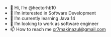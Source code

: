 - 👋 Hi, I’m @hectorhb10
- 👀 I’m interested in Software Development
- 🌱 I’m currently learning Java 14
- 💞️ I’m looking to work as software engineer
- 📫 How to reach me cr7makinazul@gmail.com

<!---
hectorhb10/hectorhb10 is a ✨ special ✨ repository because its `README.md` (this file) appears on your GitHub profile.
You can click the Preview link to take a look at your changes.
--->
